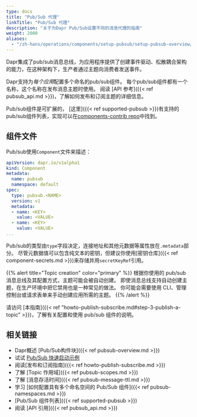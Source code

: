 ```yaml
---
type: docs
title: "Pub/Sub 代理"
linkTitle: "Pub/Sub 代理"
description: "关于为Dapr Pub/Sub设置不同的消息代理的指南"
weight: 2000
aliases:
  - "/zh-hans/operations/components/setup-pubsub/setup-pubsub-overview/"
---
```


Dapr集成了pub/sub消息总线，为应用程序提供了创建事件驱动、松散耦合架构的能力，在这种架构下，生产者通过主题向消费者发送事件。

Dapr支持为*每个应用*配置多个命名的pub/sub组件。 每个pub/sub组件都有一个名称，这个名称在发布消息主题时使用。 阅读 [API 参考]({{< ref pubsub_api.md >}})，了解如何发布和订阅主题的详细信息。

Pub/sub组件是可扩展的， [这里]({{< ref supported-pubsub >}})有支持的pub/sub组件列表，实现可以在[components-contrib repo](https://github.com/dapr/components-contrib)中找到。

## 组件文件

Pub/sub使用`Component`文件来描述：

```yaml
apiVersion: dapr.io/v1alpha1
kind: Component
metadata:
  name: pubsub
  namespace: default
spec:
  type: pubsub.<NAME>
  version: v1
  metadata:
  - name: <KEY>
    value: <VALUE>
  - name: <KEY>
    value: <VALUE>
...
```

Pub/sub的类型由`type`字段决定，连接地址和其他元数据等属性放在`.metadata`部分。 尽管元数据值可以包含纯文本的密钥，但建议你使用[密钥仓库]({{< ref component-secrets.md >}})来存储并用`secretKeyRef`引用。

{{% alert title="Topic creation" color="primary" %}}
根据你使用的 pub/sub 消息总线及其配置方式，主题可能会被自动创建。 即使消息总线支持自动创建主题，在生产环境中把它禁用也是一种常见的做法。 你可能会需要使用 CLI、管理控制台或请求表单来手动创建应用所需的主题。
{{% /alert %}}

请访问 [本指南]({{< ref "howto-publish-subscribe.md#step-3-publish-a-topic" >}})，了解有关配置和使用 pub/sub 组件的说明。

## 相关链接

- Dapr概述 [Pub/Sub构件块]({{< ref pubsub-overview.md >}})
- 试试 [Pub/Sub 快速启动示例](https://github.com/dapr/quickstarts/tree/master/pub-sub)
- 阅读[发布和订阅指南]({{< ref howto-publish-subscribe.md >}})
- 了解 [Topic 作用域]({{< ref pubsub-scopes.md >}})
- 了解 [消息存活时间]({{< ref pubsub-message-ttl.md >}})
- 学习 [如何配置具有多个命名空间的 Pub/Sub 组件]({{< ref pubsub-namespaces.md >}})
- [Pub/Sub 组件列表]({{< ref supported-pubsub >}})
- 阅读 [API 引用]({{< ref pubsub_api.md >}})

